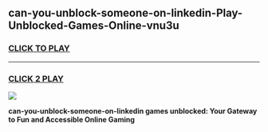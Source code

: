 
## can-you-unblock-someone-on-linkedin-Play-Unblocked-Games-Online-vnu3u
<h3>
<a href="https://premium76.site?title=can-you-unblock-someone-on-linkedin&ref=25A">CLICK TO PLAY</a></h3>
<hr>

<h3>
<a href="https://premium76.site?title=can-you-unblock-someone-on-linkedin&ref=25A">CLICK 2 PLAY</a>
  
</h3>

<a href="https://premium76.site?title=can-you-unblock-someone-on-linkedin&ref=25A"><img src="https://clearcache.store/games.png"></a>


**can-you-unblock-someone-on-linkedin games unblocked: Your Gateway to Fun and Accessible Online Gaming**
